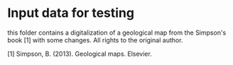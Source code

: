 # Input data for testing
this folder contains a digitalization of a geological map from the Simpson's book [1] with some changes.
All rights to the original author.

[1] Simpson, B. (2013). Geological maps. Elsevier. 


